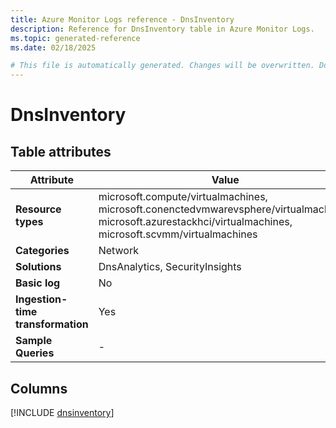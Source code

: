 ```yaml
---
title: Azure Monitor Logs reference - DnsInventory
description: Reference for DnsInventory table in Azure Monitor Logs.
ms.topic: generated-reference
ms.date: 02/18/2025

# This file is automatically generated. Changes will be overwritten. Do not change this file directly.
---
```


# DnsInventory




## Table attributes

|Attribute|Value|
|---|---|
|**Resource types**|microsoft.compute/virtualmachines,<br>microsoft.conenctedvmwarevsphere/virtualmachines,<br>microsoft.azurestackhci/virtualmachines,<br>microsoft.scvmm/virtualmachines|
|**Categories**|Network|
|**Solutions**| DnsAnalytics, SecurityInsights|
|**Basic log**|No|
|**Ingestion-time transformation**|Yes|
|**Sample Queries**|-|



## Columns
  
[!INCLUDE [dnsinventory](~/reusable-content/ce-skilling/azure/includes/azure-monitor/reference/tables/dnsinventory-include.md)]
